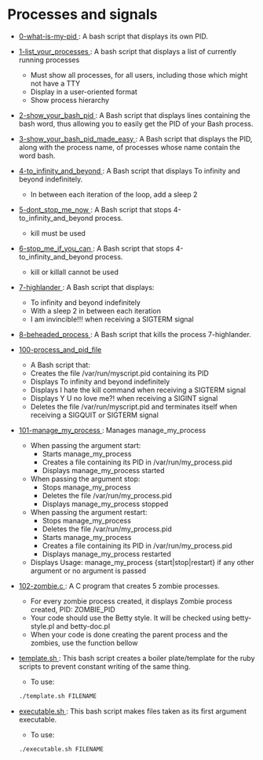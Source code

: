 # Processes and signals

- [ 0-what-is-my-pid ](./0-what-is-my-pid): A bash script that displays its own PID.

- [ 1-list_your_processes ](./1-list_your_processes):
    A bash script that displays a list of currently running processes
    * Must show all processes, for all users, including those which might not have a TTY
    * Display in a user-oriented format
    * Show process hierarchy

- [ 2-show_your_bash_pid ](./2-show_your_bash_pid): A Bash script that displays lines containing the bash word, thus allowing you to easily get the PID of your Bash process.

- [ 3-show_your_bash_pid_made_easy ](./3-show_your_bash_pid_made_easy): A Bash script that displays the PID, along with the process name, of processes whose name contain the word bash.

- [ 4-to_infinity_and_beyond ](./4-to_infinity_and_beyond):
    A Bash script that displays To infinity and beyond indefinitely.
    * In between each iteration of the loop, add a sleep 2

- [ 5-dont_stop_me_now ](./5-dont_stop_me_now):
    A Bash script that stops 4-to_infinity_and_beyond process.
    * kill must be used

- [ 6-stop_me_if_you_can ](./6-stop_me_if_you_can):
    A Bash script that stops 4-to_infinity_and_beyond process.
    * kill or killall cannot be used

- [ 7-highlander ](./7-highlander):
    A Bash script that displays:
    * To infinity and beyond indefinitely
    * With a sleep 2 in between each iteration
    * I am invincible!!! when receiving a SIGTERM signal

- [ 8-beheaded_process ](./8-beheaded_process):
    A Bash script that kills the process 7-highlander.

- [ 100-process_and_pid_file ](./100-process_and_pid_file)
    * A Bash script that:
    * Creates the file /var/run/myscript.pid containing its PID
    * Displays To infinity and beyond indefinitely
    * Displays I hate the kill command when receiving a SIGTERM signal
    * Displays Y U no love me?! when receiving a SIGINT signal
    * Deletes the file /var/run/myscript.pid and terminates itself when receiving a SIGQUIT or SIGTERM signal

- [ 101-manage_my_process ](./101-manage_my_process):
    Manages manage_my_process
    - When passing the argument start:
        * Starts manage_my_process
        * Creates a file containing its PID in /var/run/my_process.pid
        * Displays manage_my_process started
    - When passing the argument stop:
        * Stops manage_my_process
        * Deletes the file /var/run/my_process.pid
        * Displays manage_my_process stopped
    - When passing the argument restart:
        * Stops manage_my_process
        * Deletes the file /var/run/my_process.pid
        * Starts manage_my_process
        * Creates a file containing its PID in /var/run/my_process.pid
        * Displays manage_my_process restarted
    - Displays Usage: manage_my_process {start|stop|restart} if any other argument or no argument is passed

- [ 102-zombie.c ](./102-zombie.c):
    A C program that creates 5 zombie processes.
    * For every zombie process created, it displays Zombie process created, PID: ZOMBIE_PID
    * Your code should use the Betty style. It will be checked using betty-style.pl and betty-doc.pl
    * When your code is done creating the parent process and the zombies, use the function bellow

- [ template.sh ](./template.sh):
    This bash script creates a boiler plate/template for the ruby scripts to prevent constant writing of the same thing.
    - To use:
    ```bash
    ./template.sh FILENAME
    ```

- [ executable.sh ](./executable.sh):
    This bash script makes files taken as its first argument executable.
    - To use:
    ```bash
    ./executable.sh FILENAME
    ```
